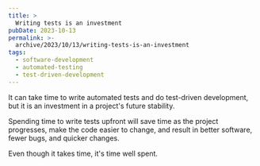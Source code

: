 ```yaml
---
title: >
  Writing tests is an investment
pubDate: 2023-10-13
permalink: >-
  archive/2023/10/13/writing-tests-is-an-investment
tags:
  - software-development
  - automated-testing
  - test-driven-development
---
```


It can take time to write automated tests and do test-driven development, but it is an investment in a project's future stability.

Spending time to write tests upfront will save time as the project progresses, make the code easier to change, and result in better software, fewer bugs, and quicker changes.

Even though it takes time, it's time well spent.
